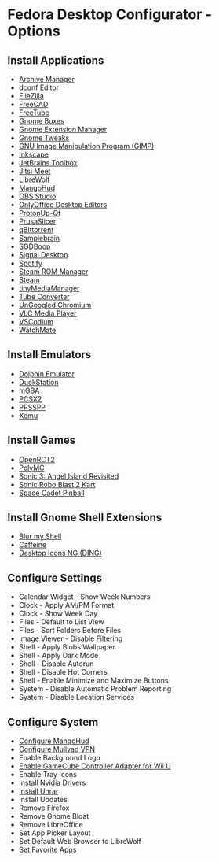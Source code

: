 # Fedora Desktop Configurator - Options

## Install Applications

- [Archive Manager](https://packages.fedoraproject.org/pkgs/file-roller/file-roller)
- [dconf Editor](https://packages.fedoraproject.org/pkgs/dconf-editor/dconf-editor)
- [FileZilla](https://flathub.org/apps/org.filezillaproject.Filezilla)
- [FreeCAD](https://flathub.org/apps/org.freecadweb.FreeCAD)
- [FreeTube](https://flathub.org/apps/io.freetubeapp.FreeTube)
- [Gnome Boxes](https://flathub.org/apps/org.gnome.Boxes)
- [Gnome Extension Manager](https://flathub.org/apps/com.mattjakeman.ExtensionManager)
- [Gnome Tweaks](https://packages.fedoraproject.org/pkgs/gnome-tweaks/gnome-tweaks)
- [GNU Image Manipulation Program (GIMP)](https://flathub.org/apps/org.gimp.GIMP)
- [Inkscape](https://flathub.org/apps/org.inkscape.Inkscape)
- [JetBrains Toolbox](https://www.jetbrains.com/toolbox-app)
- [Jitsi Meet](https://flathub.org/apps/org.jitsi.jitsi-meet)
- [LibreWolf](https://flathub.org/apps/io.gitlab.librewolf-community)
- [MangoHud](https://packages.fedoraproject.org/pkgs/goverlay/goverlay)
- [OBS Studio](https://flathub.org/apps/com.obsproject.Studio)
- [OnlyOffice Desktop Editors](https://flathub.org/apps/org.onlyoffice.desktopeditors)
- [ProtonUp-Qt](https://flathub.org/apps/net.davidotek.pupgui2)
- [PrusaSlicer](https://flathub.org/apps/com.prusa3d.PrusaSlicer)
- [qBittorrent](https://flathub.org/apps/org.qbittorrent.qBittorrent)
- [Samplebrain](https://flathub.org/apps/org.thentrythis.Samplebrain)
- [SGDBoop](https://flathub.org/apps/com.steamgriddb.SGDBoop)
- [Signal Desktop](https://flathub.org/apps/org.signal.Signal)
- [Spotify](https://flathub.org/apps/com.spotify.Client)
- [Steam ROM Manager](https://flathub.org/apps/com.steamgriddb.steam-rom-manager)
- [Steam](https://admin.rpmfusion.org/pkgdb/package/nonfree/steam)
- [tinyMediaManager](https://www.tinymediamanager.org)
- [Tube Converter](https://flathub.org/apps/org.nickvision.tubeconverter)
- [UnGoogled Chromium](https://flathub.org/apps/com.github.Eloston.UngoogledChromium)
- [VLC Media Player](https://flathub.org/apps/org.videolan.VLC)
- [VSCodium](https://flathub.org/apps/com.vscodium.codium)
- [WatchMate](https://flathub.org/apps/io.gitlab.azymohliad.WatchMate)

## Install Emulators

- [Dolphin Emulator](https://flathub.org/apps/org.DolphinEmu.dolphin-emu)
- [DuckStation](https://flathub.org/apps/org.duckstation.DuckStation)
- [mGBA](https://flathub.org/apps/io.mgba.mGBA)
- [PCSX2](https://flathub.org/apps/net.pcsx2.PCSX2)
- [PPSSPP](https://flathub.org/apps/org.ppsspp.PPSSPP)
- [Xemu](https://flathub.org/apps/app.xemu.xemu)

## Install Games

- [OpenRCT2](https://flathub.org/apps/io.openrct2.OpenRCT2)
- [PolyMC](https://flathub.org/apps/org.polymc.PolyMC)
- [Sonic 3: Angel Island Revisited](https://flathub.org/apps/org.sonic3air.Sonic3AIR)
- [Sonic Robo Blast 2 Kart](https://flathub.org/apps/org.srb2.SRB2Kart)
- [Space Cadet Pinball](https://flathub.org/apps/com.github.k4zmu2a.spacecadetpinball)

## Install Gnome Shell Extensions

- [Blur my Shell](https://extensions.gnome.org/extension/3193/blur-my-shell)
- [Caffeine](https://extensions.gnome.org/extension/517/caffeine)
- [Desktop Icons NG (DING)](https://extensions.gnome.org/extension/2087/desktop-icons-ng-ding)

## Configure Settings

- Calendar Widget - Show Week Numbers
- Clock - Apply AM/PM Format
- Clock - Show Week Day
- Files - Default to List View
- Files - Sort Folders Before Files
- Image Viewer - Disable Filtering
- Shell - Apply Blobs Wallpaper
- Shell - Apply Dark Mode
- Shell - Disable Autorun
- Shell - Disable Hot Corners
- Shell - Enable Minimize and Maximize Buttons
- System - Disable Automatic Problem Reporting
- System - Disable Location Services

## Configure System

- [Configure MangoHud](https://github.com/virtual-meme-machine/fedora-desktop#mangohud)
- [Configure Mullvad VPN](https://mullvad.net)
- Enable Background Logo
- [Enable GameCube Controller Adapter for Wii U](https://wiki.dolphin-emu.org/index.php?title=How_to_use_the_Official_GameCube_Controller_Adapter_for_Wii_U_in_Dolphin#Linux)
- Enable Tray Icons
- [Install Nvidia Drivers](https://admin.rpmfusion.org/pkgdb/package/nonfree/akmod-nvidia)
- [Install Unrar](https://admin.rpmfusion.org/pkgdb/package/nonfree/unrar)
- Install Updates
- Remove Firefox
- Remove Gnome Bloat
- Remove LibreOffice
- Set App Picker Layout
- Set Default Web Browser to LibreWolf
- Set Favorite Apps

